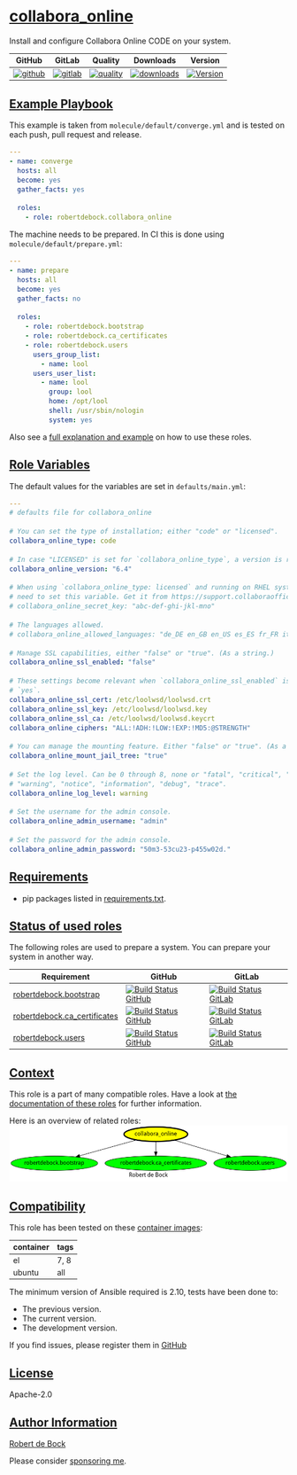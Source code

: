# [collabora_online](#collabora_online)

Install and configure Collabora Online CODE on your system.

|GitHub|GitLab|Quality|Downloads|Version|
|------|------|-------|---------|-------|
|[![github](https://github.com/robertdebock/ansible-role-collabora_online/workflows/Ansible%20Molecule/badge.svg)](https://github.com/robertdebock/ansible-role-collabora_online/actions)|[![gitlab](https://gitlab.com/robertdebock/ansible-role-collabora_online/badges/master/pipeline.svg)](https://gitlab.com/robertdebock/ansible-role-collabora_online)|[![quality](https://img.shields.io/ansible/quality/55445)](https://galaxy.ansible.com/robertdebock/collabora_online)|[![downloads](https://img.shields.io/ansible/role/d/55445)](https://galaxy.ansible.com/robertdebock/collabora_online)|[![Version](https://img.shields.io/github/release/robertdebock/ansible-role-collabora_online.svg)](https://github.com/robertdebock/ansible-role-collabora_online/releases/)|

## [Example Playbook](#example-playbook)

This example is taken from `molecule/default/converge.yml` and is tested on each push, pull request and release.
```yaml
---
- name: converge
  hosts: all
  become: yes
  gather_facts: yes

  roles:
    - role: robertdebock.collabora_online
```

The machine needs to be prepared. In CI this is done using `molecule/default/prepare.yml`:
```yaml
---
- name: prepare
  hosts: all
  become: yes
  gather_facts: no

  roles:
    - role: robertdebock.bootstrap
    - role: robertdebock.ca_certificates
    - role: robertdebock.users
      users_group_list:
        - name: lool
      users_user_list:
        - name: lool
          group: lool
          home: /opt/lool
          shell: /usr/sbin/nologin
          system: yes
```

Also see a [full explanation and example](https://robertdebock.nl/how-to-use-these-roles.html) on how to use these roles.

## [Role Variables](#role-variables)

The default values for the variables are set in `defaults/main.yml`:
```yaml
---
# defaults file for collabora_online

# You can set the type of installation; either "code" or "licensed".
collabora_online_type: code

# In case "LICENSED" is set for `collabora_online_type`, a version is required.
collabora_online_version: "6.4"

# When using `collabora_online_type: licensed` and running on RHEL systems, you
# need to set this variable. Get it from https://support.collaboraoffice.com/ .
# collabora_online_secret_key: "abc-def-ghi-jkl-mno"

# The languages allowed.
# collabora_online_allowed_languages: "de_DE en_GB en_US es_ES fr_FR it nl pt_BR pt_PT ru"

# Manage SSL capabilities, either "false" or "true". (As a string.)
collabora_online_ssl_enabled: "false"

# These settings become relevant when `collabora_online_ssl_enabled` is set to
# `yes`.
collabora_online_ssl_cert: /etc/loolwsd/loolwsd.crt
collabora_online_ssl_key: /etc/loolwsd/loolwsd.key
collabora_online_ssl_ca: /etc/loolwsd/loolwsd.keycrt
collabora_online_ciphers: "ALL:!ADH:!LOW:!EXP:!MD5:@STRENGTH"

# You can manage the mounting feature. Either "false" or "true". (As a string.)
collabora_online_mount_jail_tree: "true"

# Set the log level. Can be 0 through 8, none or "fatal", "critical", "error",
# "warning", "notice", "information", "debug", "trace".
collabora_online_log_level: warning

# Set the username for the admin console.
collabora_online_admin_username: "admin"

# Set the password for the admin console.
collabora_online_admin_password: "50m3-53cu23-p455w02d."
```

## [Requirements](#requirements)

- pip packages listed in [requirements.txt](https://github.com/robertdebock/ansible-role-collabora_online/blob/master/requirements.txt).

## [Status of used roles](#status-of-requirements)

The following roles are used to prepare a system. You can prepare your system in another way.

| Requirement | GitHub | GitLab |
|-------------|--------|--------|
|[robertdebock.bootstrap](https://galaxy.ansible.com/robertdebock/bootstrap)|[![Build Status GitHub](https://github.com/robertdebock/ansible-role-bootstrap/workflows/Ansible%20Molecule/badge.svg)](https://github.com/robertdebock/ansible-role-bootstrap/actions)|[![Build Status GitLab ](https://gitlab.com/robertdebock/ansible-role-bootstrap/badges/master/pipeline.svg)](https://gitlab.com/robertdebock/ansible-role-bootstrap)|
|[robertdebock.ca_certificates](https://galaxy.ansible.com/robertdebock/ca_certificates)|[![Build Status GitHub](https://github.com/robertdebock/ansible-role-ca_certificates/workflows/Ansible%20Molecule/badge.svg)](https://github.com/robertdebock/ansible-role-ca_certificates/actions)|[![Build Status GitLab ](https://gitlab.com/robertdebock/ansible-role-ca_certificates/badges/master/pipeline.svg)](https://gitlab.com/robertdebock/ansible-role-ca_certificates)|
|[robertdebock.users](https://galaxy.ansible.com/robertdebock/users)|[![Build Status GitHub](https://github.com/robertdebock/ansible-role-users/workflows/Ansible%20Molecule/badge.svg)](https://github.com/robertdebock/ansible-role-users/actions)|[![Build Status GitLab ](https://gitlab.com/robertdebock/ansible-role-users/badges/master/pipeline.svg)](https://gitlab.com/robertdebock/ansible-role-users)|

## [Context](#context)

This role is a part of many compatible roles. Have a look at [the documentation of these roles](https://robertdebock.nl/) for further information.

Here is an overview of related roles:
![dependencies](https://raw.githubusercontent.com/robertdebock/ansible-role-collabora_online/png/requirements.png "Dependencies")

## [Compatibility](#compatibility)

This role has been tested on these [container images](https://hub.docker.com/u/robertdebock):

|container|tags|
|---------|----|
|el|7, 8|
|ubuntu|all|

The minimum version of Ansible required is 2.10, tests have been done to:

- The previous version.
- The current version.
- The development version.



If you find issues, please register them in [GitHub](https://github.com/robertdebock/ansible-role-collabora_online/issues)

## [License](#license)

Apache-2.0

## [Author Information](#author-information)

[Robert de Bock](https://robertdebock.nl/)

Please consider [sponsoring me](https://github.com/sponsors/robertdebock).
